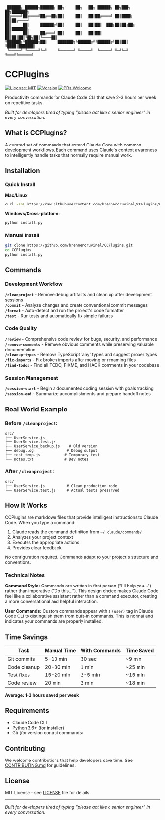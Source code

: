 ```
 ██████╗ ██████╗██████╗ ██╗     ██╗   ██╗ ██████╗ ██╗███╗   ██╗███████╗
██╔════╝██╔════╝██╔══██╗██║     ██║   ██║██╔════╝ ██║████╗  ██║██╔════╝
██║     ██║     ██████╔╝██║     ██║   ██║██║  ███╗██║██╔██╗ ██║███████╗
██║     ██║     ██╔═══╝ ██║     ██║   ██║██║   ██║██║██║╚██╗██║╚════██║
╚██████╗╚██████╗██║     ███████╗╚██████╔╝╚██████╔╝██║██║ ╚████║███████║
 ╚═════╝ ╚═════╝╚═╝     ╚══════╝ ╚═════╝  ╚═════╝ ╚═╝╚═╝  ╚═══╝╚══════╝
```

# CCPlugins
[![License: MIT](https://img.shields.io/badge/License-MIT-yellow.svg)](https://opensource.org/licenses/MIT)
[![Version](https://img.shields.io/badge/version-1.0.0-blue.svg)](https://github.com/brennercruvinel/CCPlugins)
[![PRs Welcome](https://img.shields.io/badge/PRs-welcome-brightgreen.svg)](https://github.com/brennercruvinel/CCPlugins/blob/main/CONTRIBUTING.md)

Productivity commands for Claude Code CLI that save 2-3 hours per week on repetitive tasks.

*Built for developers tired of typing "please act like a senior engineer" in every conversation.*

## What is CCPlugins?

A curated set of commands that extend Claude Code with common development workflows. Each command uses Claude's context awareness to intelligently handle tasks that normally require manual work.

## Installation

### Quick Install

**Mac/Linux:**
```bash
curl -sSL https://raw.githubusercontent.com/brennercruvinel/CCPlugins/main/install.sh | bash
```

**Windows/Cross-platform:**
```bash
python install.py
```

### Manual Install
```bash
git clone https://github.com/brennercruvinel/CCPlugins.git
cd CCPlugins
python install.py
```

## Commands

### Development Workflow
**`/cleanproject`** - Remove debug artifacts and clean up after development sessions  
**`/commit`** - Analyze changes and create conventional commit messages  
**`/format`** - Auto-detect and run the project's code formatter  
**`/test`** - Run tests and automatically fix simple failures

### Code Quality
**`/review`** - Comprehensive code review for bugs, security, and performance  
**`/remove-comments`** - Remove obvious comments while preserving valuable documentation  
**`/cleanup-types`** - Remove TypeScript 'any' types and suggest proper types  
**`/fix-imports`** - Fix broken imports after moving or renaming files  
**`/find-todos`** - Find all TODO, FIXME, and HACK comments in your codebase

### Session Management
**`/session-start`** - Begin a documented coding session with goals tracking  
**`/session-end`** - Summarize accomplishments and prepare handoff notes

## Real World Example

### Before `/cleanproject`:
```
src/
├── UserService.js
├── UserService.test.js
├── UserService_backup.js    # Old version
├── debug.log               # Debug output
├── test_temp.js           # Temporary test
└── notes.txt              # Dev notes
```

### After `/cleanproject`:
```
src/
├── UserService.js          # Clean production code
└── UserService.test.js     # Actual tests preserved
```

## How It Works

CCPlugins are markdown files that provide intelligent instructions to Claude Code. When you type a command:

1. Claude reads the command definition from `~/.claude/commands/`
2. Analyzes your project context
3. Executes the appropriate actions
4. Provides clear feedback

No configuration required. Commands adapt to your project's structure and conventions.

### Technical Notes

**Command Style:** Commands are written in first person ("I'll help you...") rather than imperative ("Do this..."). This design choice makes Claude Code feel like a collaborative assistant rather than a command executor, creating a more conversational and helpful interaction.

**User Commands:** Custom commands appear with a `(user)` tag in Claude Code CLI to distinguish them from built-in commands. This is normal and indicates your commands are properly installed.

## Time Savings

| Task | Manual Time | With Commands | Time Saved |
|------|------------|---------------|------------|
| Git commits | 5-10 min | 30 sec | ~9 min |
| Code cleanup | 20-30 min | 1 min | ~25 min |
| Test fixes | 15-20 min | 2-5 min | ~15 min |
| Code review | 20 min | 2 min | ~18 min |

**Average: 1-3 hours saved per week**

## Requirements

- Claude Code CLI
- Python 3.6+ (for installer)
- Git (for version control commands)

## Contributing

We welcome contributions that help developers save time. See [CONTRIBUTING.md](CONTRIBUTING.md) for guidelines.

## License

MIT License - see [LICENSE](LICENSE) file for details.

---

*Built for developers tired of typing "please act like a senior engineer" in every conversation.*
